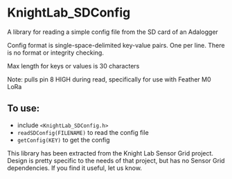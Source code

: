 # KnightLab_SDConfig

A library for reading a simple config file from the SD card of an Adalogger

Config format is single-space-delimited key-value pairs. One per line. There is
no format or integrity checking.

Max length for keys or values is 30 characters

Note: pulls pin 8 HIGH during read, specifically for use with Feather M0 LoRa

## To use:
  - include `<KnightLab_SDConfig.h>`
  - `readSDConfig(FILENAME)` to read the config file
  - `getConfig(KEY)` to get the config

This library has been extracted from the Knight Lab Sensor Grid project. Design is
pretty specific to the needs of that project, but has no Sensor Grid dependencies.
If you find it useful, let us know.
